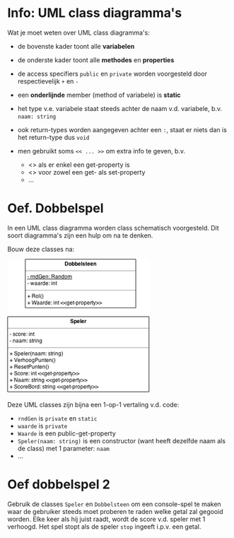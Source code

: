 
# Info: UML class diagramma's

Wat je moet weten over UML class diagramma's:

- de bovenste kader toont alle **variabelen**
- de onderste kader toont alle **methodes** en **properties**
- de access specifiers `public` en `private` worden voorgesteld door
respectievelijk `+` en `-`
- een **onderlijnde** member (method of variabele) is **static**
- het type v.e. variabele staat steeds achter de naam v.d. variabele, b.v. 
`naam: string`
- ook return-types worden aangegeven achter een `:`, staat er niets dan is het
return-type dus `void`
- men gebruikt soms `<< ... >>` om extra info te geven, b.v.

  - <<get-property>> als er enkel een get-property is
  - <<property>> voor zowel een get- als set-property
  - ...


  
# Oef. Dobbelspel

In een UML class diagramma worden class schematisch voorgesteld.
Dit soort diagramma's zijn een hulp om na te denken.

Bouw deze classes na:

![Dobbelspel UML class diagramma](img/Dobbelspel.png)

Deze UML classes zijn bijna een 1-op-1 vertaling v.d. code:

- `rndGen` is `private` en `static`
- `waarde` is `private`
- `Waarde` is een public-get-property
- `Speler(naam: string)` is een constructor (want heeft dezelfde naam als de
class) met 1 parameter: `naam`
- ...


  
# Oef dobbelspel 2

Gebruik de classes `Speler` en `Dobbelsteen` om een console-spel te maken waar
de gebruiker steeds moet proberen te raden welke getal zal gegooid worden. Elke
keer als hij juist raadt, wordt de score v.d. speler met 1 verhoogd. Het spel
stopt als de speler `stop` ingeeft i.p.v. een getal.



